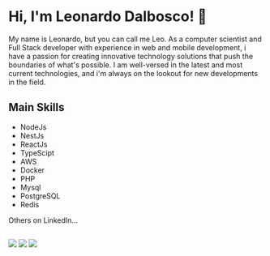 # Hi, I'm Leonardo Dalbosco! 👋

My name is Leonardo, but you can call me Leo. As a computer scientist and Full Stack developer with experience in web and mobile development, i have a passion for creating innovative technology solutions that push the boundaries of what's possible. I am well-versed in the latest and most current technologies, and i'm always on the lookout for new developments in the field.

## Main Skills

- NodeJs
- NestJs
- ReactJs
- TypeScipt
- AWS
- Docker
- PHP
- Mysql
- PostgreSQL
- Redis

Others on LinkedIn...


  
  ##
 
<div> 
  <a href="https://www.instagram.com/leonardo.db" target="_blank"><img src="https://img.shields.io/badge/-Instagram-%23E4405F?style=for-the-badge&logo=instagram&logoColor=white" target="_blank"></a>
    <a href = "mailto:leodalbosco@hotmail.com"><img src="https://img.shields.io/badge/-Hotmail-%23333?style=for-the-badge&logo=gmail&logoColor=white" target="_blank"></a>
  <a href="https://www.linkedin.com/in/leonardo-dalbosco-187808162" target="_blank"><img src="https://img.shields.io/badge/-LinkedIn-%230077B5?style=for-the-badge&logo=linkedin&logoColor=white" target="_blank"></a> 
</div>
